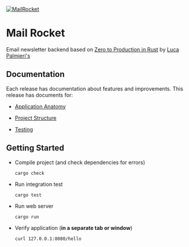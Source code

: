 [![MailRocket](https://github.com/saurabhmshr/mailrocket/actions/workflows/ci.yaml/badge.svg)](https://github.com/saurabhmshr/mailrocket/actions/workflows/ci.yaml)

# Mail Rocket

Email newsletter backend based on [Zero to Production in Rust][1] by [Luca Palmieri's][2]

## Documentation

Each release has documentation about features and improvements. This release has documents for:

+ [Application Anatomy][3]

+ [Project Structure][4]

+ [Testing][5]

## Getting Started

+ Compile project (and check dependencies for errors)

  ```
  cargo check
  ```

+ Run integration test

  ```
  cargo test
  ```

+ Run web server

  ```
  cargo run
  ```

+ Verify application (**in a separate tab or window**)

  ```
  curl 127.0.0.1:8080/hello
  ```

[1]: https://www.zero2prod.com/
[2]: https://www.lpalmieri.com/
[3]: ./docs/app-anatomy.md
[4]: ./docs/directory-structure.md
[5]: ./docs/testing.md